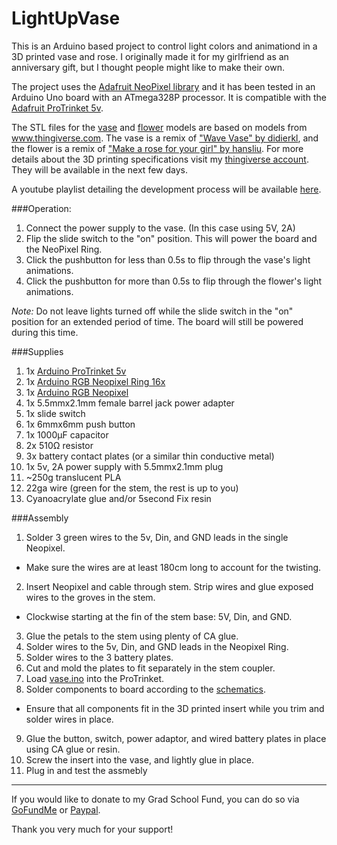 # LightUpVase
This is an Arduino based project to control light colors and animationd in a 3D printed vase and rose. I originally made it for my girlfriend as an anniversary gift, but I thought people might like to make their own.

The project uses the [Adafruit NeoPixel library](https://github.com/adafruit/Adafruit_NeoPixel) and it has been tested in an Arduino Uno board with an ATmega328P processor. It is compatible with the [Adafruit ProTrinket 5v](https://www.adafruit.com/products/2000).

The STL files for the [vase](../master/rose-vase_FINAL.stl) and [flower](../master/rose-petals_FINAL.stl) models are based on models from www.thingiverse.com. The vase is a remix of ["Wave Vase" by didierkl](http://www.thingiverse.com/thing:983438), and the flower is a remix of ["Make a rose for your girl" by hansliu](http://www.thingiverse.com/thing:663065). For more details about the 3D printing specifications visit my [thingiverse account](http://www.thingiverse.com/jrclem/designs). They will be available in the next few days.

A youtube playlist detailing the development process will be available [here](http://bit.ly/2cJCIvM).

###Operation:

1. Connect the power supply to the vase. (In this case using 5V, 2A)
2. Flip the slide switch to the "on" position. This will power the board and the NeoPixel Ring.
3. Click the pushbutton for less than 0.5s to flip through the vase's light animations.
4. Click the pushbutton for  more than 0.5s to flip through the flower's light animations.

*Note:*
Do not leave lights turned off while the slide switch in the "on" position for an extended period of time. The board will still be powered during this time.

###Supplies

1. 1x [Arduino ProTrinket 5v](https://www.adafruit.com/products/2000)
2. 1x [Arduino RGB Neopixel Ring 16x](https://www.adafruit.com/products/1463)
3. 1x [Arduino RGB Neopixel](https://www.adafruit.com/products/1260)
4. 1x 5.5mmx2.1mm female barrel jack power adapter
5. 1x slide switch
6. 1x 6mmx6mm push button
7. 1x 1000&mu;F capacitor
8. 2x 510&ohm; resistor
9. 3x battery contact plates (or a similar thin conductive metal)
10. 1x 5v, 2A power supply with 5.5mmx2.1mm plug
11. \~250g translucent PLA
12. 22ga wire (green for the stem, the rest is up to you)
13. Cyanoacrylate glue and/or 5second Fix resin

###Assembly

1. Solder 3 green wires to the 5v, Din, and GND leads in the single Neopixel.
 * Make sure the wires are at least 180cm long to account for the twisting.
2. Insert Neopixel and cable through stem. Strip wires and glue exposed wires to the groves in the stem.
 * Clockwise starting at the fin of the stem base: 5V, Din, and GND.
3. Glue the petals to the stem using plenty of CA glue.
4. Solder wires to the 5v, Din, and GND leads in the Neopixel Ring.
5. Solder wires to the 3 battery plates.
6. Cut and mold the plates to fit separately in the stem coupler.
7. Load [vase.ino](../master/vase.ino) into the ProTrinket.
8. Solder components to board according to the [schematics](../master/LightUpVase-Schematics.png).
 * Ensure that all components fit in the 3D printed insert while you trim and solder wires in place.
9. Glue the button, switch, power adaptor, and wired battery plates in place using CA glue or resin.
10. Screw the insert into the vase, and lightly glue in place.
11. Plug in and test the assmebly



----------
If you would like to donate to my Grad School Fund, you can do so via [GoFundMe](http://bit.ly/2dqhotO) or [Paypal](http://bit.ly/2d2jKQU).

Thank you very much for your support!

